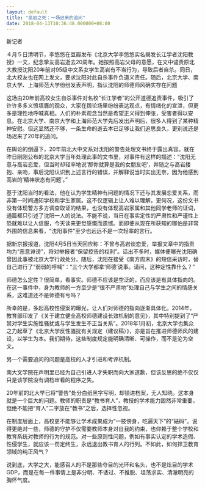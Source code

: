 ```yaml
---
layout: default
title: "高岩之死：一场迟来的追问"
date: 2018-04-13T10:36:48.000000+08:00
---
```


新记者

４月５日清明节，李悠悠在豆瓣发布《北京大学李悠悠实名揭发长江学者沈阳教授》一文，纪念挚友高岩逝去20周年。她按照高岩父母的意愿，在文中谴责原北大教授沈阳20年前对95级中文系女学生高岩有不当行为，导致后者自杀。同日，北大校友也在网上发文，要求沈阳对此自杀事件负道义责任。随后，北京大学、南京大学、上海师范大学纷纷发表声明，指认沈阳的师德师风确实存在问题

这场由20年前高校女生自杀事件对名校“长江学者”的公开道德追责事件，吸引了许许多多义愤填膺的观众，大家在舆论场里纷纷表达观点，有情绪化的宣泄，但更多是理性地呼喊真相。人们的朴素观念当然是希望正义得到伸张，受害者得以安息。在北京大学、南京大学和上海师范大学先后发出声明后，很多人得到了某种精神安慰。但这显然还不够，一条生命的逝去本已足够让我们追思良久，更别说还是场迟来了20年的追问。

在舆论的倒逼下，20年前北大中文系对沈阳的警告处理文书终于露出真容。就在昨日刚刚公布的北京大学当年处理此事的文书里，对事件有这样的描述：“沈阳无意与高岩恋爱，但当时却轻率地说’那你就算是我的女朋友吧’，并随之与高岩搂抱、亲吻，事后沈阳认识到上述言行的错误，并解释说当时实出无奈，因为他感到高岩的’精神状态有问题’。”

基于沈阳当时的看法，他在认为学生精神有问题的情况下还与其发展恋爱关系，而非第一时间通知学校和学生家属。这不仅逻辑上让人难以理解，更何况，这份文书没有体现警方多方调查取证的结果，也没有体现高岩家属和其他同学老师的证词，通篇都只引述了沈阳一人的说法。不能不说，当日在事实定性的严肃性和严谨性上恐就难以让人信服，今天读来更觉感慨而遗憾。而即便从现在所获知的哪怕是非常外围的信息来看，“沈阳事件”至少也远远不是一次轻率的言行。

据新京报报道，沈阳4月5日当天回应称：不曾与高岩谈恋爱，举报文章中的指责均为“恶意诽谤”，将对举报者“保留控告的权利”。话出不多时，媒体便曝光沈阳确曾因此事被北京大学行政处分。随后，沈阳在接受《南方周末》的短信采访时，替自己进行了“弱弱的呼喊”：“三个大学都拿‘师德’说事。请问，这种定性靠什么？”

师德怎么定性？很简单，看事实。师德不应该是空泛的，而应该是有具体指向的。在这一事件中，身为教师的一方至少是“很不严肃地”处理自己与学生之间的情感关系，这难道还不是师德有亏吗？

所幸的是，多起高校性侵案的曝光，让人们对师德的指向逐渐具体化。2014年，教育部印发了《关于建立健全高校师德建设长效机制的意见》，其中特别提到了“严禁对学生实施性骚扰或与学生发生不正当关系”。2018年1月初，北京大学也集众之力起草了《北京大学反性骚扰有关规定（建议稿）》，亦是旨在推进师德师风的建设，以学生为本。我们期待，这些制度规定能明确清晰、可操作，而不是沦为空文。

另一个需要追问的问题是高校的人才引进和考评机制。

南大文学院在声明里已经为自己引进人才失职而向大家道歉，但该反思的绝不仅仅只是该学院没有调档审看的程序之失。

20年前的北大早已将“警告”处分白纸黑字写明，却锁进档案，无人知晓。这本身就是一个巨大的问题。教师的职责是“教书育人”，教授的学术能力固然非常重要，但绝不能把“育人”二字放在“教书”之后，选择性忽视。

在制度层面上，高校更不能够让学术成果成为“一技傍身，吃遍天下”的“砝码”。说得更绝对一些，师德的守护不仅需要教师本身对自我的约束，也仰赖于整个学校和教育系统对教师的行为的规范。对一些原则性问题，例如有事实认定的学术造假、性侵学生，就应该一罚定终生，永远退出教书育人的行列。不如此，如何捍卫教育领域的纯正风气？

说到底，大学之大，能感召人的不是那些夺目的光环和名头，也不是炫目的学术GDP，而是在每一件事情上是非分明、不诿过、不推脱、坦荡求实、清澈明亮的胸怀气度。

